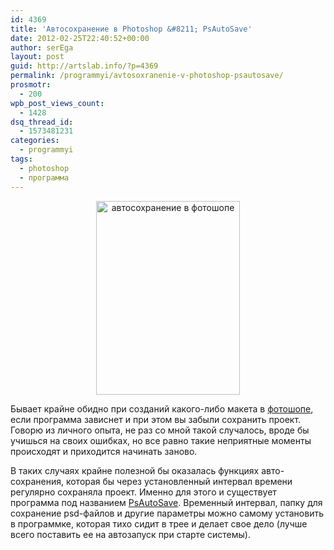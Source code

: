 ```yaml
---
id: 4369
title: 'Автосохранение в Photoshop &#8211; PsAutoSave'
date: 2012-02-25T22:40:52+00:00
author: serEga
layout: post
guid: http://artslab.info/?p=4369
permalink: /programmyi/avtosoxranenie-v-photoshop-psautosave/
prosmotr:
  - 200
wpb_post_views_count:
  - 1428
dsq_thread_id:
  - 1573481231
categories:
  - programmyi
tags:
  - photoshop
  - программа
---
```

<center>
  <img src="{{site.img_cdn}}/psautosave_for_photoshop.jpg" alt="автосохранение в фотошопе" title="psautosave_for_photoshop" width="230" height="310" class="aligncenter size-full wp-image-4370" srcset="{{site.img_cdn}}/psautosave_for_photoshop.jpg 230w, {{site.img_cdn}}/psautosave_for_photoshop-222x300.jpg 222w" sizes="(max-width: 230px) 100vw, 230px" />
</center>

Бывает крайне обидно при созданий какого-либо макета в [фотошопе](http://artslab.info/?s=photoshop), если программа зависнет и при этом вы забыли сохранить проект. Говорю из личного опыта, не раз со мной такой случалось, вроде бы учишься на своих ошибках, но все равно такие неприятные моменты происходят и приходится начинать заново.

В таких случаях крайне полезной бы оказалась функциях авто-сохранения, которая бы через установленный интервал времени регулярно сохраняла проект. Именно для этого и существует программа под названием [PsAutoSave](http://saikstin.org.ua/projects/psautosave/). Временный интервал, папку для сохранение psd-файлов и другие параметры можно самому установить в программке, которая тихо сидит в трее и делает свое дело (лучше всего поставить ее на автозапуск при старте системы).